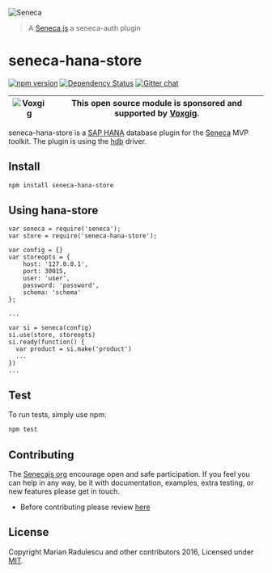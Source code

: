 ![Seneca](http://senecajs.org/files/assets/seneca-logo.png)
> A [Seneca.js](https://github.com/senecajs/) a seneca-auth plugin

# seneca-hana-store

[![npm version][npm-badge]][npm-url]
[![Dependency Status][david-badge]][david-url]
[![Gitter chat][gitter-badge]][gitter-url]

| ![Voxgig](https://www.voxgig.com/res/img/vgt01r.png) | This open source module is sponsored and supported by [Voxgig](https://www.voxgig.com). |
|---|---|

seneca-hana-store is a [SAP HANA][sapcom] database plugin for the [Seneca][seneca] MVP toolkit. The plugin is using the
[hdb][nodehdb] driver.

## Install

```sh
npm install seneca-hana-store
```


## Using hana-store

    var seneca = require('seneca');
    var store = require('seneca-hana-store');

    var config = {}
    var storeopts = {
        host: '127.0.0.1',
        port: 30015,
        user: 'user',
        password: 'password',
        schema: 'schema'
    };

    ...

    var si = seneca(config)
    si.use(store, storeopts)
    si.ready(function() {
      var product = si.make('product')
      ...
    })
    ...
    
## Test

To run tests, simply use npm:

```sh
npm test
```

## Contributing

The [Senecajs org](https://github.com/senecajs/) encourage open and safe participation. 
If you feel you can help in any way, be it with documentation, examples, 
extra testing, or new features please get in touch. 
- Before contributing please review [here](http://senecajs.org/contribute/code-of-conduct.html)  
    

##  License

Copyright Marian Radulescu and other contributors 2016, Licensed under [MIT][].

[MIT]: ./LICENSE
[npm-badge]: https://badge.fury.io/js/seneca-hana-store.svg
[npm-url]: https://badge.fury.io/js/seneca-hana-store
[david-badge]: https://david-dm.org/senecajs-labs/seneca-hana-store.svg
[david-url]: https://david-dm.org/senecajs-labs/seneca-hana-store
[gitter-badge]: https://badges.gitter.im/senecajs/seneca.png
[gitter-url]: https://gitter.im/senecajs/seneca

[sapcom]: http://discover.sap.com/hana/en-us/index.html
[seneca]: http://senecajs.org/
[nodehdb]: https://github.com/SAP/node-hdb.git

